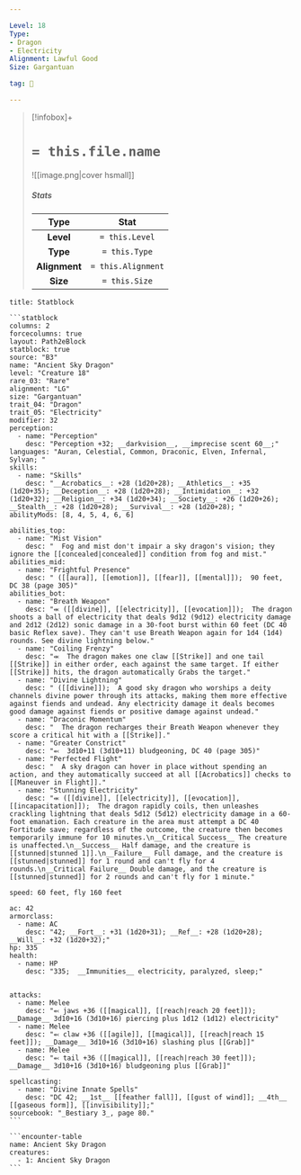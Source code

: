 ```yaml
---

Level: 18
Type:
- Dragon
- Electricity
Alignment: Lawful Good
Size: Gargantuan

tag: 👹

---
```


> [!infobox]+
> #  `= this.file.name`
> ![[image.png|cover hsmall]]
> ##### Stats
> Type | Stat |
> :---:|:---:|
> **Level** | `= this.Level` |
> **Type** | `= this.Type` |
> **Alignment** | `= this.Alignment` |
> **Size** | `= this.Size` |



````ad-info
title: Statblock

```statblock
columns: 2
forcecolumns: true
layout: Path2eBlock
statblock: true
source: "B3"
name: "Ancient Sky Dragon"
level: "Creature 18"
rare_03: "Rare"
alignment: "LG"
size: "Gargantuan"
trait_04: "Dragon"
trait_05: "Electricity"
modifier: 32
perception:
  - name: "Perception"
    desc: "Perception +32; __darkvision__, __imprecise scent 60__;"
languages: "Auran, Celestial, Common, Draconic, Elven, Infernal, Sylvan; "
skills:
  - name: "Skills"
    desc: "__Acrobatics__: +28 (1d20+28); __Athletics__: +35 (1d20+35); __Deception__: +28 (1d20+28); __Intimidation__: +32 (1d20+32); __Religion__: +34 (1d20+34); __Society__: +26 (1d20+26); __Stealth__: +28 (1d20+28); __Survival__: +28 (1d20+28); "
abilityMods: [8, 4, 5, 4, 6, 6]

abilities_top:
  - name: "Mist Vision"
    desc: "  Fog and mist don't impair a sky dragon's vision; they ignore the [[concealed|concealed]] condition from fog and mist."
abilities_mid:
  - name: "Frightful Presence"
    desc: " ([[aura]], [[emotion]], [[fear]], [[mental]]);  90 feet, DC 38 (page 305)"
abilities_bot:
  - name: "Breath Weapon"
    desc: "⬺ ([[divine]], [[electricity]], [[evocation]]);  The dragon shoots a ball of electricity that deals 9d12 (9d12) electricity damage and 2d12 (2d12) sonic damage in a 30-foot burst within 60 feet (DC 40 basic Reflex save). They can't use Breath Weapon again for 1d4 (1d4) rounds. See divine lightning below."
  - name: "Coiling Frenzy"
    desc: "⬺  The dragon makes one claw [[Strike]] and one tail [[Strike]] in either order, each against the same target. If either [[Strike]] hits, the dragon automatically Grabs the target."
  - name: "Divine Lightning"
    desc: " ([[divine]]);  A good sky dragon who worships a deity channels divine power through its attacks, making them more effective against fiends and undead. Any electricity damage it deals becomes good damage against fiends or positive damage against undead."
  - name: "Draconic Momentum"
    desc: "  The dragon recharges their Breath Weapon whenever they score a critical hit with a [[Strike]]."
  - name: "Greater Constrict"
    desc: "⬻  3d10+11 (3d10+11) bludgeoning, DC 40 (page 305)"
  - name: "Perfected Flight"
    desc: "  A sky dragon can hover in place without spending an action, and they automatically succeed at all [[Acrobatics]] checks to [[Maneuver in Flight]]."
  - name: "Stunning Electricity"
    desc: "⬺ ([[divine]], [[electricity]], [[evocation]], [[incapacitation]]);  The dragon rapidly coils, then unleashes crackling lightning that deals 5d12 (5d12) electricity damage in a 60-foot emanation. Each creature in the area must attempt a DC 40 Fortitude save; regardless of the outcome, the creature then becomes temporarily immune for 10 minutes.\n__Critical Success__ The creature is unaffected.\n__Success__ Half damage, and the creature is [[stunned|stunned 1]].\n__Failure__ Full damage, and the creature is [[stunned|stunned]] for 1 round and can't fly for 4 rounds.\n__Critical Failure__ Double damage, and the creature is [[stunned|stunned]] for 2 rounds and can't fly for 1 minute."

speed: 60 feet, fly 160 feet

ac: 42
armorclass:
  - name: AC
    desc: "42; __Fort__: +31 (1d20+31); __Ref__: +28 (1d20+28); __Will__: +32 (1d20+32);"
hp: 335
health:
  - name: HP
    desc: "335;  __Immunities__ electricity, paralyzed, sleep;"


attacks:
  - name: Melee
    desc: "⬻ jaws +36 ([[magical]], [[reach|reach 20 feet]]); __Damage__ 3d10+16 (3d10+16) piercing plus 1d12 (1d12) electricity"
  - name: Melee
    desc: "⬻ claw +36 ([[agile]], [[magical]], [[reach|reach 15 feet]]); __Damage__ 3d10+16 (3d10+16) slashing plus [[Grab]]"
  - name: Melee
    desc: "⬻ tail +36 ([[magical]], [[reach|reach 30 feet]]); __Damage__ 3d10+16 (3d10+16) bludgeoning plus [[Grab]]"

spellcasting:
  - name: "Divine Innate Spells"
    desc: "DC 42; __1st__ [[feather fall]], [[gust of wind]]; __4th__ [[gaseous form]], [[invisibility]];"
sourcebook: "_Bestiary 3_, page 80."
```

```encounter-table
name: Ancient Sky Dragon
creatures:
  - 1: Ancient Sky Dragon
```

````


